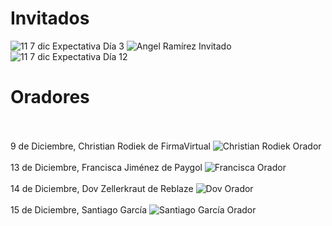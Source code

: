 # Invitados
![11  7 dic  Expectativa Día 3](https://user-images.githubusercontent.com/116225109/205350593-cea5258f-df96-46e7-8d91-060baa44c2ee.png)
![Angel Ramírez Invitado](https://user-images.githubusercontent.com/116225109/205342715-4a83eacf-cc39-4477-86cc-a4b7d0288194.png)
![11  7 dic  Expectativa Día 12](https://user-images.githubusercontent.com/116225109/205350532-9378eb80-a88d-445a-9028-581a9e7c6770.png)

# Oradores
<br></br>
9 de Diciembre, Christian Rodiek de FirmaVirtual
![Christian Rodiek Orador](https://user-images.githubusercontent.com/116225109/205342751-c197a908-07fe-441c-8f04-67dfb1f29e59.png)
<br></br>
13 de Diciembre, Francisca Jiménez de Paygol
![Francisca Orador](https://user-images.githubusercontent.com/116225109/205342902-ced0037c-9a95-495d-b64c-21e899cd6210.png)
<br></br>
14 de Diciembre, Dov Zellerkraut de Reblaze
![Dov Orador](https://user-images.githubusercontent.com/116225109/205345430-1edd558e-96b4-4b7d-b17b-6ee7d2694c5a.png)
<br></br>
15 de Diciembre, Santiago García
![Santiago García Orador](https://user-images.githubusercontent.com/116225109/205345503-871684b5-4b00-4a80-9393-9f0e6edc2cef.png)
